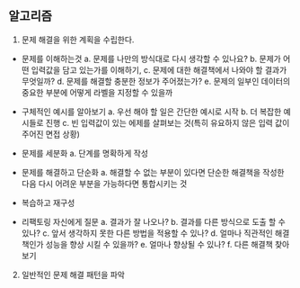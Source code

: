 ## 알고리즘

1. 문제 해결을 위한 계획을 수립한다.

- 문제를 이해하는것
  a. 문제를 나만의 방식대로 다시 생각할 수 있나요?
  b. 문제가 어떤 입력값을 담고 있는가를 이해하기,
  c. 문제에 대한 해결책에서 나와야 할 결과가 무엇일까?
  d. 문제를 해결할 충분한 정보가 주어졌는가?
  e. 문제의 일부인 데이터의 중요한 부분에 어떻게 라벨을 지정할 수 있을까

- 구체적인 예시를 알아보기
  a. 우선 해야 할 일은 간단한 예시로 시작
  b. 더 복잡한 예시들로 진행
  c. 빈 입력값이 있는 에제를 살펴보는 것(특히 유요하지 않은 입력 값이 주어진 면접 상황)

- 문제를 세분화
  a. 단계를 명확하게 작성

- 문제를 해결하고 단순화
  a. 해결할 수 없는 부분이 있다면 단순한 해결책을 작성한 다음 다시 어려운 부분을 가능하다면 통합시키는 것
- 복습하고 재구성

- 리팩토링 자신에게 질문
  a. 결과가 잘 나오나?
  b. 결과를 다른 방식으로 도출 할 수 있나?
  c. 앞서 생각하지 못한 다른 방법을 적용할 수 있나?
  d. 얼마나 직관적인 해결책인가 성능을 향상 시킬 수 있을까?
  e. 얼마나 향상될 수 있나?
  f. 다른 해결책 찾아보기

2. 일반적인 문제 해결 패턴을 파악
